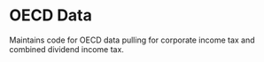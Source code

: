 # OECD Data

Maintains code for OECD data pulling for corporate income tax and combined dividend income tax. 
